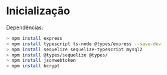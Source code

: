 # Inicialização

Dependências:
```bash
> npm install express
> npm install typescript ts-node @types/express --save-dev
> npm install sequelize sequelize-typescript mysql2
> npm install @types/sequelize @types/
> npm install jsonwebtoken
> npm install bcrypt
```